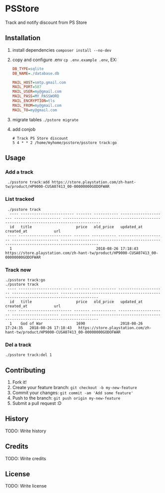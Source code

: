 # PSStore

Track and notify discount from PS Store

## Installation

1. install dependencies `composer install --no-dev`

2. copy and configure .env `cp .env.example .env`, EX:

   ```ini
   DB_TYPE=sqlite
   DB_NAME=./database.db

   MAIL_HOST=smtp.gmail.com
   MAIL_PORT=587
   MAIL_USER=my@gmail.com
   MAIL_PASS=MY_PASSWORD
   MAIL_ENCRYPTION=tls
   MAIL_FROM=my@gmail.com
   MAIL_TO=my@gmail.com
   ```

3. migrate tables `./pstore migrate`

4. add conjob

   ```shell
   # Track PS Store discount
   5 4 * * 2 /home/myhome/psstore/psstore track:go
   ```

## Usage

### Add a track

```shell
 ./psstore track:add https://store.playstation.com/zh-hant-tw/product/HP9000-CUSA07413_00-00000000GODOFWAR
```

### List tracked

```shell
 ./psstore track
  ---- ------------------------ ------- ----------- --------------------- --------------------- ---------------------------------------------------------------------------------------
  id   title                    price   old_price   updated_at            created_at            url
 ---- ------------------------ ------- ----------- --------------------- --------------------- ---------------------------------------------------------------------------------------
  1                                      2018-08-26 17:18:43   https://store.playstation.com/zh-hant-tw/product/HP9000-CUSA07413_00-00000000GODOFWAR
```

### Track now

```shell
./psstore track:go
./psstore track
 ---- ------------------------ ------- ----------- --------------------- --------------------- ---------------------------------------------------------------------------------------
  id   title                    price   old_price   updated_at            created_at            url
 ---- ------------------------ ------- ----------- --------------------- --------------------- ---------------------------------------------------------------------------------------
  1    God of War               1690                2018-08-26 17:24:35   2018-08-26 17:18:43   https://store.playstation.com/zh-hant-tw/product/HP9000-CUSA07413_00-00000000GODOFWAR
```

### Del a track

```shell
./psstore track:del 1
```




## Contributing

1. Fork it!
2. Create your feature branch: `git checkout -b my-new-feature`
3. Commit your changes: `git commit -am 'Add some feature'`
4. Push to the branch: `git push origin my-new-feature`
5. Submit a pull request :D

## History

TODO: Write history

## Credits

TODO: Write credits

## License

TODO: Write license
